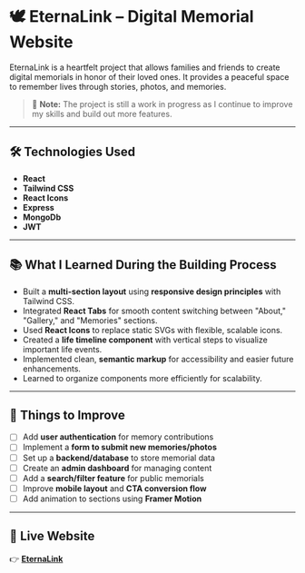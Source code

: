 # 🕊️ EternaLink – Digital Memorial Website

EternaLink is a heartfelt project that allows families and friends to create digital memorials in honor of their loved ones. It provides a peaceful space to remember lives through stories, photos, and memories.

> 🚧 **Note:** The project is still a work in progress as I continue to improve my skills and build out more features.

---

## 🛠️ Technologies Used

- **React**  
- **Tailwind CSS**  
- **React Icons**  
- **Express**  
- **MongoDb**
- **JWT**

---

## 📚 What I Learned During the Building Process

- Built a **multi-section layout** using **responsive design principles** with Tailwind CSS.  
- Integrated **React Tabs** for smooth content switching between "About," "Gallery," and "Memories" sections.  
- Used **React Icons** to replace static SVGs with flexible, scalable icons.  
- Created a **life timeline component** with vertical steps to visualize important life events.  
- Implemented clean, **semantic markup** for accessibility and easier future enhancements.  
- Learned to organize components more efficiently for scalability.

---

## 🚀 Things to Improve

- [ ] Add **user authentication** for memory contributions  
- [ ] Implement a **form to submit new memories/photos**  
- [ ] Set up a **backend/database** to store memorial data  
- [ ] Create an **admin dashboard** for managing content  
- [ ] Add a **search/filter feature** for public memorials  
- [ ] Improve **mobile layout** and **CTA conversion flow**  
- [ ] Add animation to sections using **Framer Motion**

---

## 🔗 Live Website

👉 [**EternaLink**](https://eternalink-demo.netlify.app/](https://eternalink-fronend.onrender.com)) 

